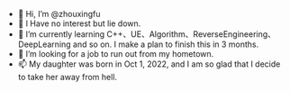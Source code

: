 - 👋 Hi, I’m @zhouxingfu
- 👀 I Have no interest but lie down.
- 🌱 I’m currently learning C++、UE、Algorithm、ReverseEngineering、DeepLearning and so on. I make a plan to finish this in 3 months.
- 💞️ I’m looking for a job to run out from my hometown.
- 📫 My daughter was born in Oct 1, 2022, and I am so glad that I decide to take her away from hell.

<!---
zhouxingfu/zhouxingfu is a ✨ special ✨ repository because its `README.md` (this file) appears on your GitHub profile.
You can click the Preview link to take a look at your changes.
--->
